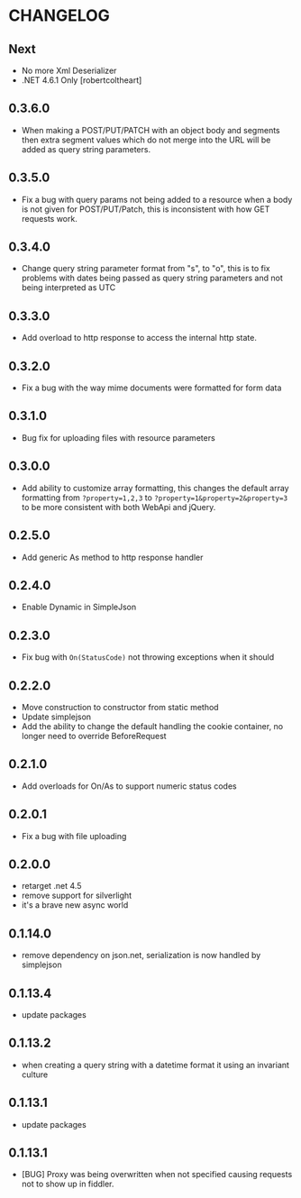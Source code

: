# CHANGELOG

## Next

  * No more Xml Deserializer
  * .NET 4.6.1 Only [robertcoltheart]

## 0.3.6.0

  * When making a POST/PUT/PATCH with an object body and segments then
    extra segment values which do not merge into the URL will be added
	as query string parameters.

## 0.3.5.0

  * Fix a bug with query params not being added to a resource when a body
    is not given for POST/PUT/Patch, this is inconsistent with how GET 
	requests work.

## 0.3.4.0

  * Change query string parameter format from "s", to "o", this is to 
    fix problems with dates being passed as query string parameters and
	not being interpreted as UTC

## 0.3.3.0

  * Add overload to http response to access the internal http state.

## 0.3.2.0

  * Fix a bug with the way mime documents were formatted for form data

## 0.3.1.0

  * Bug fix for uploading files with resource parameters

## 0.3.0.0

  * Add ability to customize array formatting, this changes the default array 
    formatting from `?property=1,2,3` to `?property=1&property=2&property=3` to be 
    more consistent with both WebApi and jQuery.

## 0.2.5.0

  * Add generic As method to http response handler

## 0.2.4.0

  * Enable Dynamic in SimpleJson

## 0.2.3.0

  * Fix bug with `On(StatusCode)` not throwing exceptions when it should

## 0.2.2.0

  * Move construction to constructor from static method
  * Update simplejson
  * Add the ability to change the default handling the cookie container, no longer need to override BeforeRequest

## 0.2.1.0

  * Add overloads for On/As to support numeric status codes

## 0.2.0.1

  * Fix a bug with file uploading

## 0.2.0.0
  
  * retarget .net 4.5
  * remove support for silverlight
  * it's a brave new async world

## 0.1.14.0

  * remove dependency on json.net, serialization is now handled by simplejson

## 0.1.13.4

  * update packages

## 0.1.13.2

  * when creating a query string with a datetime format it using an invariant culture

## 0.1.13.1

  * update packages

## 0.1.13.1

  * [BUG] Proxy was being overwritten when not specified causing requests not to show up in fiddler.